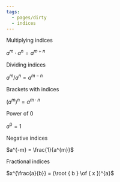 ```yaml
---
tags:
  - pages/dirty
  - indices
---
```



Multiplying indices

$a^{m} \cdot a^{n} = a^{m + n}$

Dividing indices

$a^{m}  / a ^{n} = a^{m - n}$

Brackets with indices

$(a^{m})^{n} = a ^{m \cdot n}$

Power of 0

$a^{0} = 1$

Negative indices

$a^{-m} = \frac{1}{a^{m}}$

Fractional indices

$x^{\frac{a}{b}} = (\root { b } \of { x })^{a}$

